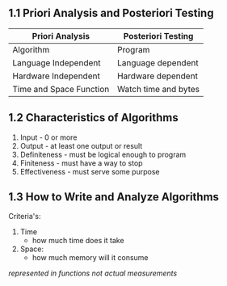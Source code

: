 ## 1.1  Priori Analysis and Posteriori Testing

| Priori Analysis         | Posteriori Testing   |
| ----------------------- | -------------------- |
| Algorithm               | Program              |
| Language Independent    | Language dependent   |
| Hardware Independent    | Hardware dependent   |
| Time and Space Function | Watch time and bytes |

## 1.2 Characteristics of Algorithms

1. Input - 0 or more
2. Output - at least one output or result
3. Definiteness - must be logical enough to program
4. Finiteness - must have a way to stop
5. Effectiveness - must serve some purpose

## 1.3 How to Write and Analyze Algorithms

Criteria's:

1. Time
    - how much time does it take
1. Space:
    - how much memory will it consume

*represented in functions not actual measurements*
